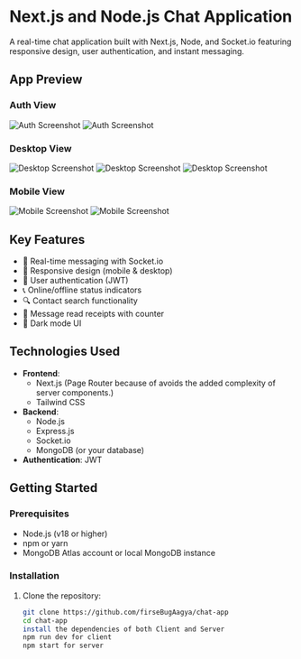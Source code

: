 # Next.js and Node.js Chat Application

A real-time chat application built with Next.js, Node, and Socket.io featuring responsive design, user authentication, and instant messaging.

## App Preview

### Auth View
![Auth Screenshot](/public/screenshots/signIn.png)
![Auth Screenshot](/public/screenshots/signUp.png)

### Desktop View
![Desktop Screenshot](/public/screenshots/chat-1.png)
![Desktop Screenshot](/public/screenshots/chat-2.png)
![Desktop Screenshot](/public/screenshots/chat-3.png)

### Mobile View
![Mobile Screenshot](/public/screenshots/mobile-1.png)
![Mobile Screenshot](/public/screenshots/mobile-2.png)

## Key Features

- 💬 Real-time messaging with Socket.io
- 📱 Responsive design (mobile & desktop)
- 🔐 User authentication (JWT)
- 📞 Online/offline status indicators
- 🔍 Contact search functionality
- 📲 Message read receipts with counter
- 🎨 Dark mode UI

## Technologies Used

- **Frontend**: 
  - Next.js (Page Router because of avoids the added complexity of server components.)
  - Tailwind CSS
- **Backend**: 
  - Node.js
  - Express.js
  - Socket.io
  - MongoDB (or your database)
- **Authentication**: JWT

## Getting Started

### Prerequisites

- Node.js (v18 or higher)
- npm or yarn
- MongoDB Atlas account or local MongoDB instance

### Installation

1. Clone the repository:
   ```bash
   git clone https://github.com/firseBugAagya/chat-app
   cd chat-app
   install the dependencies of both Client and Server
   npm run dev for client
   npm start for server
